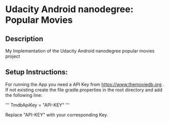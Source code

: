 # Udacity Android nanodegree: Popular Movies

## Description
 
My Implementation of the Udacity Android nanodegree popular movies project

## Setup Instructions:

For running the App you need a API Key from https://www.themoviedb.org .
If not existing create the file gradle.properties in the root directory and add the following line:

'''
TmdbApiKey = "API-KEY"
'''

Replace  "API-KEY" with your corresponding Key.